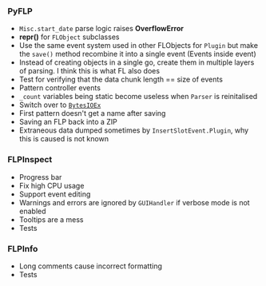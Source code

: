 ### PyFLP

- `Misc.start_date` parse logic raises **OverflowError**
- **repr()** for `FLObject` subclasses
- Use the same event system used in other FLObjects for `Plugin` but make the `save()` method recombine it into a single event (Events inside event)
- Instead of creating objects in a single go, create them in multiple layers of parsing. I think this is what FL also does
- Test for verifying that the data chunk length == size of events
- Pattern controller events
- `_count` variables being static become useless when `Parser` is reinitalised
- Switch over to [`BytesIOEx`](https://github.com/demberto/bytesioex)
- First pattern doesn't get a name after saving
- Saving an FLP back into a ZIP
- Extraneous data dumped sometimes by `InsertSlotEvent.Plugin`, why this is caused is not known

### FLPInspect

- Progress bar
- Fix high CPU usage
- Support event editing
- Warnings and errors are ignored by `GUIHandler` if verbose mode is not enabled
- Tooltips are a mess
- Tests

### FLPInfo

- Long comments cause incorrect formatting
- Tests
